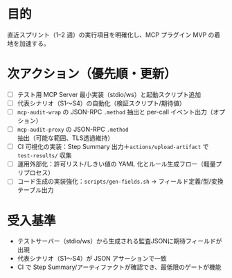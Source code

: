 # 目的

直近スプリント（1–2 週）の実行項目を明確化し、MCP プラグイン MVP の着地を加速する。

# 次アクション（優先順・更新）

- [ ] テスト用 MCP Server 最小実装（stdio/ws）と起動スクリプト追加
- [ ] 代表シナリオ（S1〜S4）の自動化（検証スクリプト/期待値）
- [ ] `mcp-audit-wrap` の JSON-RPC `.method` 抽出と per-call イベント出力（オプション）
- [ ] `mcp-audit-proxy` の JSON-RPC `.method` 抽出（可能な範囲、TLS透過維持）
- [ ] CI 可視化の実装：Step Summary 出力＋`actions/upload-artifact` で `test-results/` 収集
- [ ] 運用外部化：許可リスト/しきい値の YAML 化とルール生成フロー（軽量プリプロセス）
- [ ] コード生成の実装強化：`scripts/gen-fields.sh` → フィールド定義/型/変換テーブル出力

# 受入基準

- テストサーバー（stdio/ws）から生成される監査JSONに期待フィールドが出現
- 代表シナリオ（S1〜S4）が JSON アサーションで一致
- CI で Step Summary/アーティファクトが確認でき、最低限のゲートが機能
